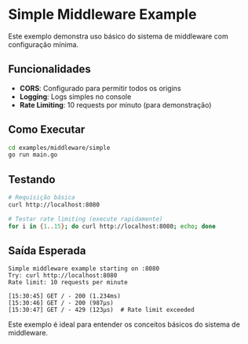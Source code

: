 # Simple Middleware Example

Este exemplo demonstra uso básico do sistema de middleware com configuração mínima.

## Funcionalidades

- **CORS**: Configurado para permitir todos os origins
- **Logging**: Logs simples no console
- **Rate Limiting**: 10 requests por minuto (para demonstração)

## Como Executar

```bash
cd examples/middleware/simple
go run main.go
```

## Testando

```bash
# Requisição básica
curl http://localhost:8080

# Testar rate limiting (execute rapidamente)
for i in {1..15}; do curl http://localhost:8080; echo; done
```

## Saída Esperada

```
Simple middleware example starting on :8080
Try: curl http://localhost:8080
Rate limit: 10 requests per minute

[15:30:45] GET / - 200 (1.234ms)
[15:30:46] GET / - 200 (987μs)
[15:30:47] GET / - 429 (123μs)  # Rate limit exceeded
```

Este exemplo é ideal para entender os conceitos básicos do sistema de middleware.
